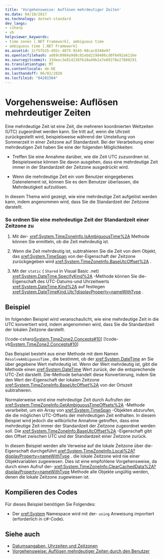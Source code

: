 ```yaml
---
title: 'Vorgehensweise: Auflösen mehrdeutiger Zeiten'
ms.date: 04/10/2017
ms.technology: dotnet-standard
dev_langs:
- csharp
- vb
helpviewer_keywords:
- time zones [.NET Framework], ambiguous time
- ambiguous time [.NET Framework]
ms.assetid: 2cf5fb25-492c-4875-9245-98cac8348e97
ms.openlocfilehash: ad69c0984a9d8c01ebd2198486cd0f6492a6116e
ms.sourcegitcommit: 33deec3e814238fb18a49b2a7e89278e27888291
ms.translationtype: MT
ms.contentlocale: de-DE
ms.lasthandoff: 06/02/2020
ms.locfileid: "84281504"
---
```

# <a name="how-to-resolve-ambiguous-times"></a>Vorgehensweise: Auflösen mehrdeutiger Zeiten

Eine mehrdeutige Zeit ist eine Zeit, die mehreren koordinierten Weltzeiten (UTC) zugeordnet werden kann. Sie tritt auf, wenn die Uhrzeit zurückgestellt wird, beispielsweise während der Umstellung von Sommerzeit in einer Zeitzone auf Standardzeit. Bei der Verarbeitung einer mehrdeutigen Zeit haben Sie eine der folgenden Möglichkeiten:

- Treffen Sie eine Annahme darüber, wie die Zeit UTC zuzuordnen ist. Beispielsweise können Sie davon ausgehen, dass eine mehrdeutige Zeit immer in der Standardzeit der Zeitzone ausgedrückt wird.

- Wenn die mehrdeutige Zeit ein vom Benutzer eingegebenes Datenelement ist, können Sie es dem Benutzer überlassen, die Mehrdeutigkeit aufzulösen.

In diesem Thema wird gezeigt, wie eine mehrdeutige Zeit aufgelöst werden kann, indem angenommen wird, dass Sie die Standardzeit der Zeitzone darstellt.

### <a name="to-map-an-ambiguous-time-to-a-time-zones-standard-time"></a>So ordnen Sie eine mehrdeutige Zeit der Standardzeit einer Zeitzone zu

1. Mit der- <xref:System.TimeZoneInfo.IsAmbiguousTime%2A> Methode können Sie ermitteln, ob die Zeit mehrdeutig ist.

2. Wenn die Zeit mehrdeutig ist, subtrahieren Sie die Zeit von dem Objekt, das <xref:System.TimeSpan> von der-Eigenschaft der Zeitzone zurückgegeben wird <xref:System.TimeZoneInfo.BaseUtcOffset%2A> .

3. Mit der `static` ( `Shared` in Visual Basic .net) <xref:System.DateTime.SpecifyKind%2A> -Methode können Sie die-Eigenschaft des UTC-Datums-und Uhrzeitwerts <xref:System.DateTime.Kind%2A> auf festlegen <xref:System.DateTimeKind.Utc?displayProperty=nameWithType> .

## <a name="example"></a>Beispiel

Im folgenden Beispiel wird veranschaulicht, wie eine mehrdeutige Zeit in die UTC konvertiert wird, indem angenommen wird, dass Sie die Standardzeit der lokalen Zeitzone darstellt.

[!code-csharp[System.TimeZone2.Concepts#10](../../../samples/snippets/csharp/VS_Snippets_CLR_System/system.TimeZone2.Concepts/CS/TimeZone2Concepts.cs#10)]
[!code-vb[System.TimeZone2.Concepts#10](../../../samples/snippets/visualbasic/VS_Snippets_CLR_System/system.TimeZone2.Concepts/VB/TimeZone2Concepts.vb#10)]

Das Beispiel besteht aus einer Methode mit dem Namen `ResolveAmbiguousTime` , die bestimmt, ob der <xref:System.DateTime> an Sie über gegebene Wert mehrdeutig ist. Wenn der Wert mehrdeutig ist, gibt die Methode einen <xref:System.DateTime> Wert zurück, der die entsprechende UTC-Zeit darstellt. Die-Methode behandelt diese Konvertierung, indem Sie den Wert der-Eigenschaft der lokalen Zeitzone <xref:System.TimeZoneInfo.BaseUtcOffset%2A> von der Ortszeit subtrahieren.

Normalerweise wird eine mehrdeutige Zeit durch Aufrufen der <xref:System.TimeZoneInfo.GetAmbiguousTimeOffsets%2A> -Methode verarbeitet, um ein Array von <xref:System.TimeSpan> -Objekten abzurufen, die die möglichen UTC-Offsets der mehrdeutigen Zeit enthalten. In diesem Beispiel wird jedoch die willkürliche Annahme getroffen, dass eine mehrdeutige Zeit immer der Standardzeit der Zeitzone zugeordnet werden soll. Die <xref:System.TimeZoneInfo.BaseUtcOffset%2A> -Eigenschaft gibt den Offset zwischen UTC und der Standardzeit einer Zeitzone zurück.

In diesem Beispiel werden alle Verweise auf die lokale Zeitzone über die-Eigenschaft durchgeführt <xref:System.TimeZoneInfo.Local%2A?displayProperty=nameWithType> . die lokale Zeitzone wird nie einer Objektvariablen zugewiesen. Dies ist eine empfohlene Vorgehensweise, da durch einen Aufruf der- <xref:System.TimeZoneInfo.ClearCachedData%2A?displayProperty=nameWithType> Methode alle Objekte ungültig werden, denen die lokale Zeitzone zugewiesen ist.

## <a name="compiling-the-code"></a>Kompilieren des Codes

Für dieses Beispiel benötigen Sie Folgendes:

- Der <xref:System> Namespace wird mit der- `using` Anweisung importiert (erforderlich in c#-Code).

## <a name="see-also"></a>Siehe auch

- [Datumsangaben, Uhrzeiten und Zeitzonen](index.md)
- [Vorgehensweise: Auflösen mehrdeutiger Zeiten durch den Benutzer](let-users-resolve-ambiguous-times.md)
